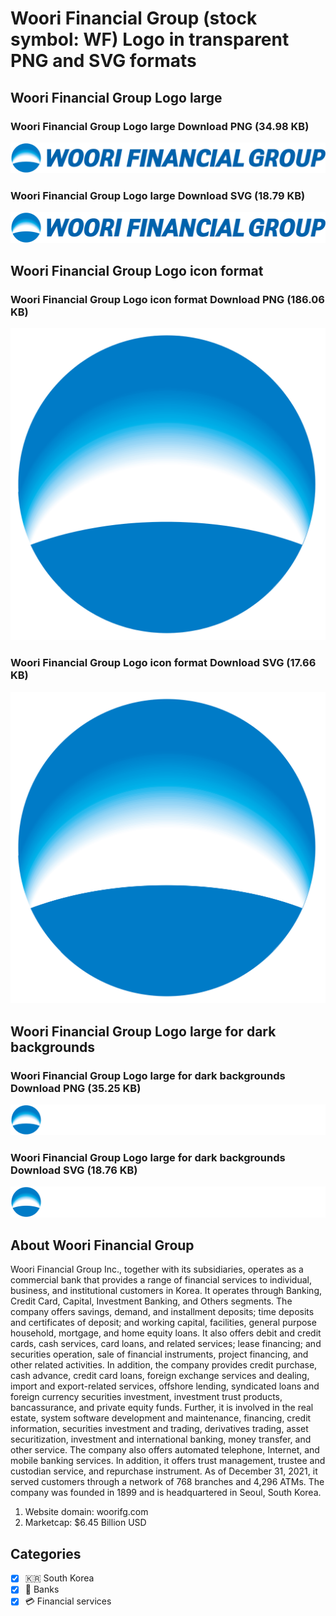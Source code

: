 # Woori Financial Group (stock symbol: WF) Logo in transparent PNG and SVG formats

## Woori Financial Group Logo large

### Woori Financial Group Logo large Download PNG (34.98 KB)

![Woori Financial Group Logo large Download PNG (34.98 KB)](/img/orig/WF_BIG-27d4f75b.png)

### Woori Financial Group Logo large Download SVG (18.79 KB)

![Woori Financial Group Logo large Download SVG (18.79 KB)](/img/orig/WF_BIG-c303591c.svg)

## Woori Financial Group Logo icon format

### Woori Financial Group Logo icon format Download PNG (186.06 KB)

![Woori Financial Group Logo icon format Download PNG (186.06 KB)](/img/orig/WF-f6e6a56c.png)

### Woori Financial Group Logo icon format Download SVG (17.66 KB)

![Woori Financial Group Logo icon format Download SVG (17.66 KB)](/img/orig/WF-3bf9f53a.svg)

## Woori Financial Group Logo large for dark backgrounds

### Woori Financial Group Logo large for dark backgrounds Download PNG (35.25 KB)

![Woori Financial Group Logo large for dark backgrounds Download PNG (35.25 KB)](/img/orig/WF_BIG.D-e4086f67.png)

### Woori Financial Group Logo large for dark backgrounds Download SVG (18.76 KB)

![Woori Financial Group Logo large for dark backgrounds Download SVG (18.76 KB)](/img/orig/WF_BIG.D-6a91b026.svg)

## About Woori Financial Group

Woori Financial Group Inc., together with its subsidiaries, operates as a commercial bank that provides a range of financial services to individual, business, and institutional customers in Korea. It operates through Banking, Credit Card, Capital, Investment Banking, and Others segments. The company offers savings, demand, and installment deposits; time deposits and certificates of deposit; and working capital, facilities, general purpose household, mortgage, and home equity loans. It also offers debit and credit cards, cash services, card loans, and related services; lease financing; and securities operation, sale of financial instruments, project financing, and other related activities. In addition, the company provides credit purchase, cash advance, credit card loans, foreign exchange services and dealing, import and export-related services, offshore lending, syndicated loans and foreign currency securities investment, investment trust products, bancassurance, and private equity funds. Further, it is involved in the real estate, system software development and maintenance, financing, credit information, securities investment and trading, derivatives trading, asset securitization, investment and international banking, money transfer, and other service. The company also offers automated telephone, Internet, and mobile banking services. In addition, it offers trust management, trustee and custodian service, and repurchase instrument. As of December 31, 2021, it served customers through a network of 768 branches and 4,296 ATMs. The company was founded in 1899 and is headquartered in Seoul, South Korea.

1. Website domain: woorifg.com
2. Marketcap: $6.45 Billion USD


## Categories
- [x] 🇰🇷 South Korea
- [x] 🏦 Banks
- [x] 💳 Financial services
